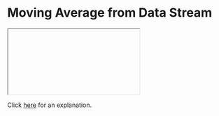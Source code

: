 # Moving Average from Data Stream 

<iframe></iframe>

Click [here](Explanation.md) for an explanation.

